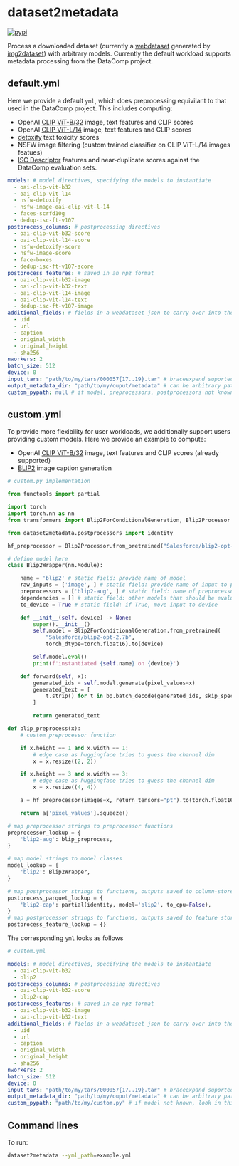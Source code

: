 # dataset2metadata
[![pypi](https://img.shields.io/pypi/v/dataset2metadata.svg)](https://pypi.python.org/pypi/dataset2metadata)

Process a downloaded dataset (currently a [webdataset](https://github.com/webdataset/webdataset) generated by [img2dataset](https://github.com/rom1504/img2dataset)) with arbitrary models. Currently the default workload supports metadata processing from the DataComp project.

## default.yml
Here we provide a default `yml`, which does preprocessing equivilant to that used in the DataComp project.
This includes computing:
* OpenAI [CLIP ViT-B/32](https://github.com/openai/CLIP) image, text features and CLIP scores
* OpenAI [CLIP ViT-L/14](https://github.com/openai/CLIP) image, text features and CLIP scores
* [detoxify](https://github.com/unitaryai/detoxify) text toxicity scores
* NSFW image filtering (custom trained classifier on CLIP ViT-L/14 images featues)
* [ISC Descriptor](https://github.com/lyakaap/ISC21-Descriptor-Track-1st) features and near-duplicate scores against the DataComp evaluation sets.

```yaml
models: # model directives, specifying the models to instantiate
  - oai-clip-vit-b32
  - oai-clip-vit-l14
  - nsfw-detoxify
  - nsfw-image-oai-clip-vit-l-14
  - faces-scrfd10g
  - dedup-isc-ft-v107
postprocess_columns: # postprocessing directives
  - oai-clip-vit-b32-score
  - oai-clip-vit-l14-score
  - nsfw-detoxify-score
  - nsfw-image-score
  - face-boxes
  - dedup-isc-ft-v107-score
postprocess_features: # saved in an npz format
  - oai-clip-vit-b32-image
  - oai-clip-vit-b32-text
  - oai-clip-vit-l14-image
  - oai-clip-vit-l14-text
  - dedup-isc-ft-v107-image
additional_fields: # fields in a webdataset json to carry over into the metadata
  - uid
  - url
  - caption
  - original_width
  - original_height
  - sha256
nworkers: 2
batch_size: 512
device: 0
input_tars: "path/to/my/tars/000057{17..19}.tar" # braceexpand suported, can also be s3 paths
output_metadata_dir: "path/to/my/ouput/metadata" # can be arbitrary path
custom_pypath: null # if model, preprocessors, postprocessors not known, look in this python file for user provided custom implementation
```

## custom.yml
To provide more flexibility for user workloads, we additionally support users providing custom models.
Here we provide an example to compute:
* OpenAI [CLIP ViT-B/32](https://github.com/openai/CLIP) image, text features and CLIP scores (already supported)
* [BLIP2](https://huggingface.co/docs/transformers/main/model_doc/blip-2) image caption generation


```python
# custom.py implementation

from functools import partial

import torch
import torch.nn as nn
from transformers import Blip2ForConditionalGeneration, Blip2Processor

from dataset2metadata.postprocessors import identity

hf_preprocessor = Blip2Processor.from_pretrained("Salesforce/blip2-opt-2.7b")

# define model here
class Blip2Wrapper(nn.Module):

    name = 'blip2' # static field: provide name of model
    raw_inputs = ['image', ] # static field: provide name of input to process
    preprocessors = ['blip2-aug', ] # static field: name of preprocessor
    dependencies = [] # static field: other models that should be evaluated before this model
    to_device = True # static field: if True, move input to device

    def __init__(self, device) -> None:
        super().__init__()
        self.model = Blip2ForConditionalGeneration.from_pretrained(
            "Salesforce/blip2-opt-2.7b",
            torch_dtype=torch.float16).to(device)

        self.model.eval()
        print(f'instantiated {self.name} on {device}')

    def forward(self, x):
        generated_ids = self.model.generate(pixel_values=x)
        generated_text = [
            t.strip() for t in bp.batch_decode(generated_ids, skip_special_tokens=True)
        ]

        return generated_text

def blip_preprocess(x):
    # custom preprocessor function

    if x.height == 1 and x.width == 1:
        # edge case as huggingface tries to guess the channel dim
        x = x.resize((2, 2))

    if x.height == 3 and x.width == 3:
        # edge case as huggingface tries to guess the channel dim
        x = x.resize((4, 4))

    a = hf_preprocessor(images=x, return_tensors="pt").to(torch.float16)

    return a['pixel_values'].squeeze()

# map preprocessor strings to preprocessor functions
preprocessor_lookup = {
    'blip2-aug': blip_preprocess,
}

# map model strings to model classes
model_lookup = {
    'blip2': Blip2Wrapper,
}

# map postprocessor strings to functions, outputs saved to column-store parquet
postprocess_parquet_lookup = {
    'blip2-cap': partial(identity, model='blip2', to_cpu=False),
}
# map postprocessor strings to functions, outputs saved to feature store npz file
postprocess_feature_lookup = {}
```

The corresponding `yml` looks as follows
```yml
# custom.yml

models: # model directives, specifying the models to instantiate
  - oai-clip-vit-b32
  - blip2
postprocess_columns: # postprocessing directives
  - oai-clip-vit-b32-score
  - blip2-cap
postprocess_features: # saved in an npz format
  - oai-clip-vit-b32-image
  - oai-clip-vit-b32-text
additional_fields: # fields in a webdataset json to carry over into the metadata
  - uid
  - url
  - caption
  - original_width
  - original_height
  - sha256
nworkers: 2
batch_size: 512
device: 0
input_tars: "path/to/my/tars/000057{17..19}.tar" # braceexpand suported, can also be s3 paths
output_metadata_dir: "path/to/my/ouput/metadata" # can be arbitrary path
custom_pypath: "path/to/my/custom.py" # if model not known, look in this python file for implementation
```

## Command lines

To run:

```bash
dataset2metadata --yml_path=example.yml
```